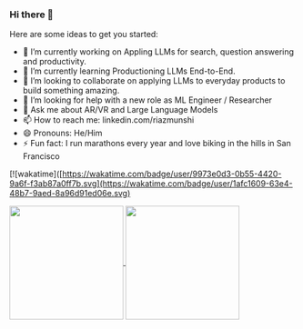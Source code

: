 ### Hi there 👋

<!--
**riaz/riaz** is a ✨ _special_ ✨ repository because its `README.md` (this file) appears on your GitHub profile.
-->
Here are some ideas to get you started:
- 🔭 I’m currently working on Appling LLMs for search, question answering and productivity.
- 🌱 I’m currently learning Productioning LLMs End-to-End.
- 👯 I’m looking to collaborate on applying LLMs to everyday products to build something amazing.
- 🤔 I’m looking for help with a new role as ML Engineer / Researcher
- 💬 Ask me about AR/VR and Large Language Models
- 📫 How to reach me: linkedin.com/riazmunshi
- 😄 Pronouns: He/Him
- ⚡ Fun fact: I run marathons every year and love biking in the hills in San Francisco

[![wakatime]([https://wakatime.com/badge/user/9973e0d3-0b55-4420-9a6f-f3ab87a0ff7b.svg](https://wakatime.com/badge/user/1afc1609-63e4-48b7-9aed-8a96d91ed06e.svg)

<a href="https://github.com/anuraghazra/github-readme-stats">
  <img height=200 align="center" src="https://github-readme-stats.vercel.app/api?username=riaz" />
</a>
<a href="https://github.com/anuraghazra/convoychat">
  <img height=200 align="center" src="https://github-readme-stats.vercel.app/api/top-langs?username=riaz&layout=compact&langs_count=8&card_width=320" />
</a>
